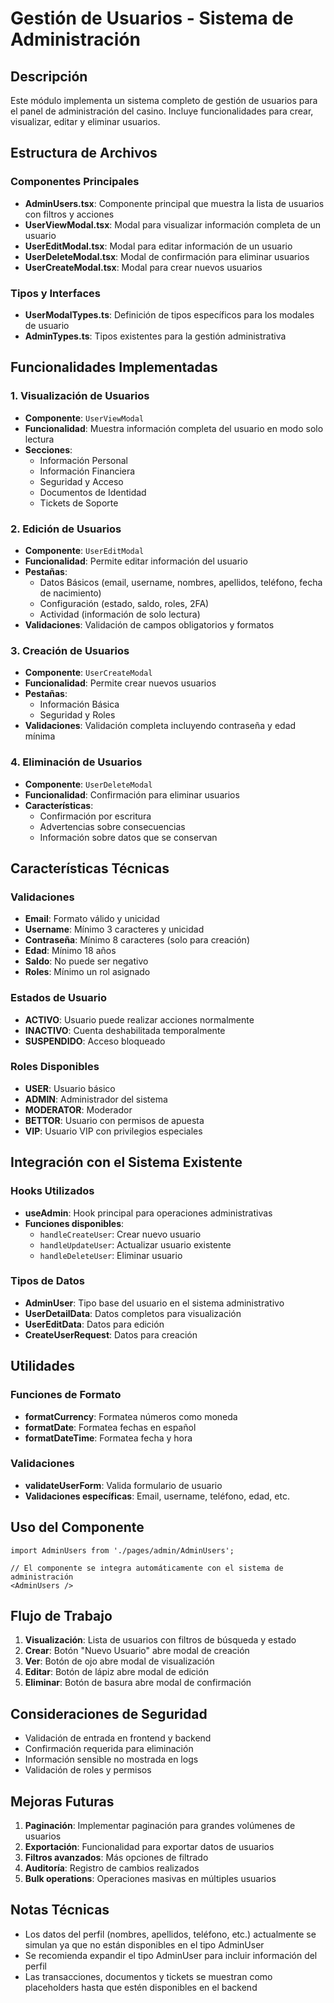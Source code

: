 # Gestión de Usuarios - Sistema de Administración

## Descripción
Este módulo implementa un sistema completo de gestión de usuarios para el panel de administración del casino. Incluye funcionalidades para crear, visualizar, editar y eliminar usuarios.

## Estructura de Archivos

### Componentes Principales
- **AdminUsers.tsx**: Componente principal que muestra la lista de usuarios con filtros y acciones
- **UserViewModal.tsx**: Modal para visualizar información completa de un usuario
- **UserEditModal.tsx**: Modal para editar información de un usuario
- **UserDeleteModal.tsx**: Modal de confirmación para eliminar usuarios
- **UserCreateModal.tsx**: Modal para crear nuevos usuarios

### Tipos y Interfaces
- **UserModalTypes.ts**: Definición de tipos específicos para los modales de usuario
- **AdminTypes.ts**: Tipos existentes para la gestión administrativa

## Funcionalidades Implementadas

### 1. Visualización de Usuarios
- **Componente**: `UserViewModal`
- **Funcionalidad**: Muestra información completa del usuario en modo solo lectura
- **Secciones**:
  - Información Personal
  - Información Financiera
  - Seguridad y Acceso
  - Documentos de Identidad
  - Tickets de Soporte

### 2. Edición de Usuarios
- **Componente**: `UserEditModal`
- **Funcionalidad**: Permite editar información del usuario
- **Pestañas**:
  - Datos Básicos (email, username, nombres, apellidos, teléfono, fecha de nacimiento)
  - Configuración (estado, saldo, roles, 2FA)
  - Actividad (información de solo lectura)
- **Validaciones**: Validación de campos obligatorios y formatos

### 3. Creación de Usuarios
- **Componente**: `UserCreateModal`
- **Funcionalidad**: Permite crear nuevos usuarios
- **Pestañas**:
  - Información Básica
  - Seguridad y Roles
- **Validaciones**: Validación completa incluyendo contraseña y edad mínima

### 4. Eliminación de Usuarios
- **Componente**: `UserDeleteModal`
- **Funcionalidad**: Confirmación para eliminar usuarios
- **Características**:
  - Confirmación por escritura
  - Advertencias sobre consecuencias
  - Información sobre datos que se conservan

## Características Técnicas

### Validaciones
- **Email**: Formato válido y unicidad
- **Username**: Mínimo 3 caracteres y unicidad
- **Contraseña**: Mínimo 8 caracteres (solo para creación)
- **Edad**: Mínimo 18 años
- **Saldo**: No puede ser negativo
- **Roles**: Mínimo un rol asignado

### Estados de Usuario
- **ACTIVO**: Usuario puede realizar acciones normalmente
- **INACTIVO**: Cuenta deshabilitada temporalmente
- **SUSPENDIDO**: Acceso bloqueado

### Roles Disponibles
- **USER**: Usuario básico
- **ADMIN**: Administrador del sistema
- **MODERATOR**: Moderador
- **BETTOR**: Usuario con permisos de apuesta
- **VIP**: Usuario VIP con privilegios especiales

## Integración con el Sistema Existente

### Hooks Utilizados
- **useAdmin**: Hook principal para operaciones administrativas
- **Funciones disponibles**:
  - `handleCreateUser`: Crear nuevo usuario
  - `handleUpdateUser`: Actualizar usuario existente
  - `handleDeleteUser`: Eliminar usuario

### Tipos de Datos
- **AdminUser**: Tipo base del usuario en el sistema administrativo
- **UserDetailData**: Datos completos para visualización
- **UserEditData**: Datos para edición
- **CreateUserRequest**: Datos para creación

## Utilidades

### Funciones de Formato
- **formatCurrency**: Formatea números como moneda
- **formatDate**: Formatea fechas en español
- **formatDateTime**: Formatea fecha y hora

### Validaciones
- **validateUserForm**: Valida formulario de usuario
- **Validaciones específicas**: Email, username, teléfono, edad, etc.

## Uso del Componente

```tsx
import AdminUsers from './pages/admin/AdminUsers';

// El componente se integra automáticamente con el sistema de administración
<AdminUsers />
```

## Flujo de Trabajo

1. **Visualización**: Lista de usuarios con filtros de búsqueda y estado
2. **Crear**: Botón "Nuevo Usuario" abre modal de creación
3. **Ver**: Botón de ojo abre modal de visualización
4. **Editar**: Botón de lápiz abre modal de edición
5. **Eliminar**: Botón de basura abre modal de confirmación

## Consideraciones de Seguridad

- Validación de entrada en frontend y backend
- Confirmación requerida para eliminación
- Información sensible no mostrada en logs
- Validación de roles y permisos

## Mejoras Futuras

1. **Paginación**: Implementar paginación para grandes volúmenes de usuarios
2. **Exportación**: Funcionalidad para exportar datos de usuarios
3. **Filtros avanzados**: Más opciones de filtrado
4. **Auditoría**: Registro de cambios realizados
5. **Bulk operations**: Operaciones masivas en múltiples usuarios

## Notas Técnicas

- Los datos del perfil (nombres, apellidos, teléfono, etc.) actualmente se simulan ya que no están disponibles en el tipo AdminUser
- Se recomienda expandir el tipo AdminUser para incluir información del perfil
- Las transacciones, documentos y tickets se muestran como placeholders hasta que estén disponibles en el backend
